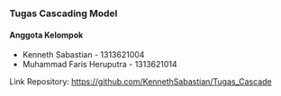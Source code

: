### Tugas Cascading Model

#### Anggota Kelompok
- Kenneth Sabastian - 1313621004
- Muhammad Faris Heruputra - 1313621014

Link Repository: https://github.com/KennethSabastian/Tugas_Cascade